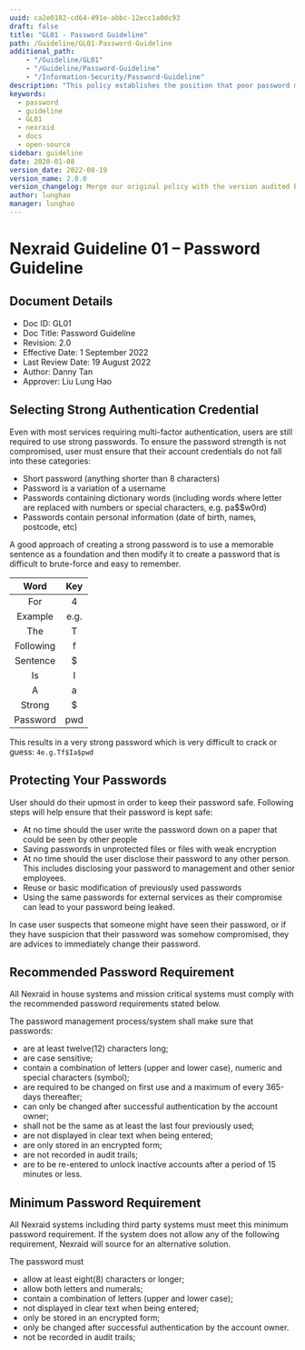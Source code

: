 ```yaml
---
uuid: ca2e0182-cd64-491e-abbc-12ecc1a0dc93
draft: false
title: "GL01 - Password Guideline"
path: /Guideline/GL01-Password-Guideline
additional_path:
    - "/Guideline/GL01"
    - "/Guideline/Password-Guideline"
    - "/Information-Security/Password-Guideline"
description: "This policy establishes the position that poor password management or construction imposes risks to the security of information systems and resources."
keywords: 
  - password
  - guideline
  - GL01
  - nexraid
  - docs
  - open-source
sidebar: guideline
date: 2020-01-08
version_date: 2022-08-19
version_name: 2.0.0
version_changelog: Merge our original policy with the version audited by DPTM
author: lunghao
manager: lunghao
---
```


# Nexraid Guideline 01 – Password Guideline

## Document Details
* Doc ID: GL01
* Doc Title: Password Guideline
* Revision: 2.0
* Effective Date: 1 September 2022
* Last Review Date: 19 August 2022
* Author: Danny Tan
* Approver: Liu Lung Hao

## Selecting Strong Authentication Credential
Even with most services requiring multi-factor authentication, users are still required to use strong passwords. To ensure the password strength is not compromised, user must ensure that their account credentials do not fall into these categories:
* Short password (anything shorter than 8 characters)
* Password is a variation of a username
* Passwords containing dictionary words (including words where letter are replaced with numbers or special characters, e.g. pa$$w0rd)
* Passwords contain personal information (date of birth, names, postcode, etc)

A good approach of creating a strong password is to use a memorable sentence as a foundation and then modify it to create a password that is difficult to brute-force and easy to remember.

| Word      | Key  |
|:---------:|:----:|
| For       | 4    |
| Example   | e.g. |
| The       | T    |
| Following | f    |
| Sentence  | $    |
| Is        | I    |
| A         | a    |
| Strong    | $    |
| Password  | pwd  |

This results in a very strong password which is very difficult to crack or guess: `4e.g.Tf$Ia$pwd`


## Protecting Your Passwords
User should do their upmost in order to keep their password safe. Following steps will help ensure that their password is kept safe:

* At no time should the user write the password down on a paper that could be seen by other people
* Saving passwords in unprotected files or files with weak encryption
* At no time should the user disclose their password to any other person. This includes disclosing your password to management and other senior employees.
* Reuse or basic modification of previously used passwords
* Using the same passwords for external services as their compromise can lead to your password being leaked.

In case user suspects that someone might have seen their password, or if they have suspicion that their password was somehow compromised, they are advices to immediately change their password.

## Recommended Password Requirement
All Nexraid in house systems and mission critical systems must comply with the recommended password requirements stated below.

The password management process/system shall make sure that passwords:
* are at least twelve(12) characters long;
* are case sensitive;
* contain a combination of letters (upper and lower case), numeric and special characters (symbol);
* are required to be changed on first use and a maximum of every 365-days thereafter;
* can only be changed after successful authentication by the account owner;
* shall not be the same as at least the last four previously used;
* are not displayed in clear text when being entered;
* are only stored in an encrypted form;
* are not recorded in audit trails;
* are to be re-entered to unlock inactive accounts after a period of 15 minutes or less.


## Minimum Password Requirement
All Nexraid systems including third party systems must meet this minimum password requirement. If the system does not allow any of the following requirement, Nexraid will source for an alternative solution.

The password must
* allow at least eight(8) characters or longer;
* allow both letters and numerals;
* contain a combination of letters (upper and lower case);
* not displayed in clear text when being entered;
* only be stored in an encrypted form;
* only be changed after successful authentication by the account owner.
* not be recorded in audit trails;
